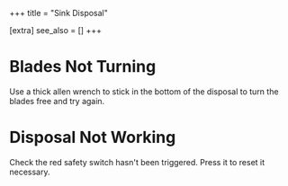 +++
title = "Sink Disposal"

[extra]
see_also = []
+++

# Blades Not Turning
Use a thick allen wrench to stick in the bottom of the disposal to turn the blades free and try again.

# Disposal Not Working
Check the red safety switch hasn't been triggered. Press it to reset it necessary.
